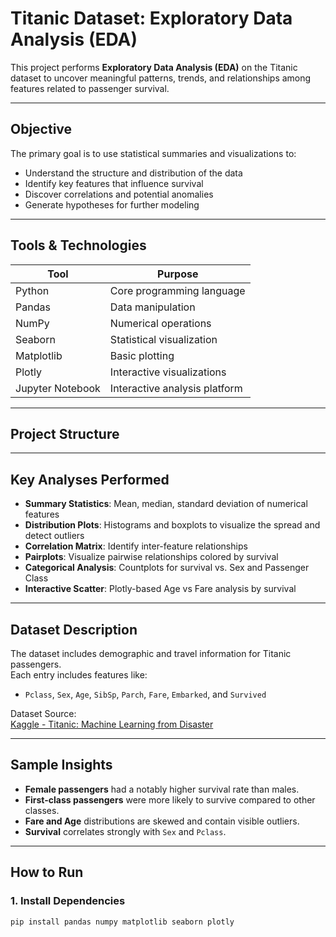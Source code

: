 # Titanic Dataset: Exploratory Data Analysis (EDA)

This project performs **Exploratory Data Analysis (EDA)** on the Titanic dataset to uncover meaningful patterns, trends, and relationships among features related to passenger survival.

---

##  Objective

The primary goal is to use statistical summaries and visualizations to:
- Understand the structure and distribution of the data
- Identify key features that influence survival
- Discover correlations and potential anomalies
- Generate hypotheses for further modeling

---

##  Tools & Technologies

| Tool           | Purpose                         |
|----------------|---------------------------------|
| Python         | Core programming language       |
| Pandas         | Data manipulation               |
| NumPy          | Numerical operations            |
| Seaborn        | Statistical visualization       |
| Matplotlib     | Basic plotting                  |
| Plotly         | Interactive visualizations      |
| Jupyter Notebook | Interactive analysis platform |

---

##  Project Structure


---

##  Key Analyses Performed

- **Summary Statistics**: Mean, median, standard deviation of numerical features
- **Distribution Plots**: Histograms and boxplots to visualize the spread and detect outliers
- **Correlation Matrix**: Identify inter-feature relationships
- **Pairplots**: Visualize pairwise relationships colored by survival
- **Categorical Analysis**: Countplots for survival vs. Sex and Passenger Class
- **Interactive Scatter**: Plotly-based Age vs Fare analysis by survival

---

##  Dataset Description

The dataset includes demographic and travel information for Titanic passengers.  
Each entry includes features like:
- `Pclass`, `Sex`, `Age`, `SibSp`, `Parch`, `Fare`, `Embarked`, and `Survived`

Dataset Source:  
[Kaggle - Titanic: Machine Learning from Disaster](https://www.kaggle.com/c/titanic/data)

---

##  Sample Insights

- **Female passengers** had a notably higher survival rate than males.
- **First-class passengers** were more likely to survive compared to other classes.
- **Fare and Age** distributions are skewed and contain visible outliers.
- **Survival** correlates strongly with `Sex` and `Pclass`.

---

##  How to Run

### 1. Install Dependencies
```bash
pip install pandas numpy matplotlib seaborn plotly
